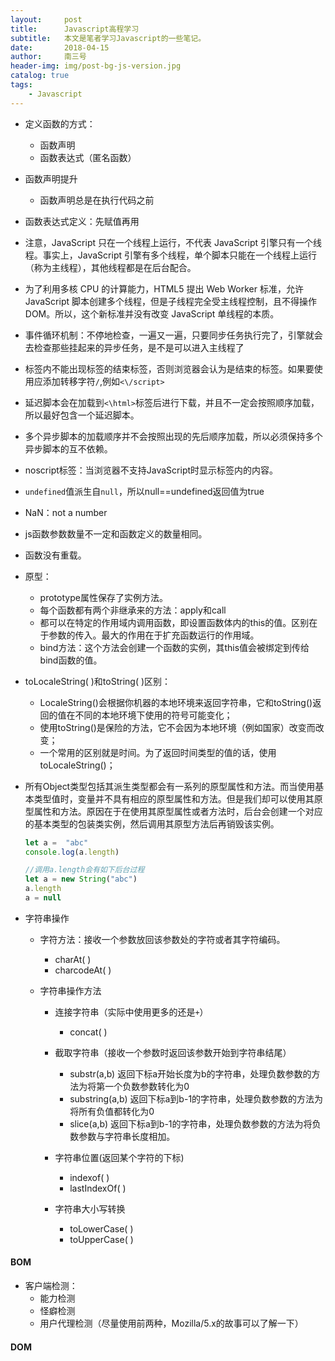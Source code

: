 ```yaml
---
layout:     post
title:      Javascript高程学习
subtitle:   本文是笔者学习Javascript的一些笔记。
date:       2018-04-15
author:     南三号
header-img: img/post-bg-js-version.jpg
catalog: true
tags:
    - Javascript
---
```


- 定义函数的方式：
  - 函数声明
  - 函数表达式（匿名函数）

- 函数声明提升
  - 函数声明总是在执行代码之前

- 函数表达式定义：先赋值再用

- 注意，JavaScript 只在一个线程上运行，不代表 JavaScript 引擎只有一个线程。事实上，JavaScript 引擎有多个线程，单个脚本只能在一个线程上运行（称为主线程），其他线程都是在后台配合。 

- 为了利用多核 CPU 的计算能力，HTML5 提出 Web Worker 标准，允许 JavaScript 脚本创建多个线程，但是子线程完全受主线程控制，且不得操作 DOM。所以，这个新标准并没有改变 JavaScript 单线程的本质。  

- 事件循环机制：不停地检查，一遍又一遍，只要同步任务执行完了，引擎就会去检查那些挂起来的异步任务，是不是可以进入主线程了 

- 标签内不能出现标签的结束标签，否则浏览器会认为是结束的标签。如果要使用应添加转移字符`/`,例如`<\/script>`

- 延迟脚本会在加载到`<\html>`标签后进行下载，并且不一定会按照顺序加载，所以最好包含一个延迟脚本。

- 多个异步脚本的加载顺序并不会按照出现的先后顺序加载，所以必须保持多个异步脚本的互不依赖。

- noscript标签：当浏览器不支持JavaScript时显示标签内的内容。

- `undefined`值派生自`null`，所以null==undefined返回值为true

- NaN：not a number

- js函数参数数量不一定和函数定义的数量相同。

- 函数没有重载。

- 原型：
  - prototype属性保存了实例方法。
  - 每个函数都有两个非继承来的方法：apply和call
  - 都可以在特定的作用域内调用函数，即设置函数体内的this的值。区别在于参数的传入。最大的作用在于扩充函数运行的作用域。
  - bind方法：这个方法会创建一个函数的实例，其this值会被绑定到传给bind函数的值。

- toLocaleString( )和toString( )区别：
  - LocaleString()会根据你机器的本地环境来返回字符串，它和toString()返回的值在不同的本地环境下使用的符号可能变化；
  - 使用toString()是保险的方法，它不会因为本地环境（例如国家）改变而改变；
  - 一个常用的区别就是时间。为了返回时间类型的值的话，使用toLocaleString()；

- 所有Object类型包括其派生类型都会有一系列的原型属性和方法。而当使用基本类型值时，变量并不具有相应的原型属性和方法。但是我们却可以使用其原型属性和方法。原因在于在使用其原型属性或者方法时，后台会创建一个对应的基本类型的包装类实例，然后调用其原型方法后再销毁该实例。

  ```js
  let a =  "abc"
  console.log(a.length)
  
  //调用a.length会有如下后台过程
  let a = new String("abc")
  a.length
  a = null
  ```

- 字符串操作

  - 字符方法：接收一个参数放回该参数处的字符或者其字符编码。

    - charAt( )
    - charcodeAt( )

  - 字符串操作方法

    - 连接字符串（实际中使用更多的还是`+`）
      - concat( ) 

    - 截取字符串（接收一个参数时返回该参数开始到字符串结尾）
      - substr(a,b)    返回下标a开始长度为b的字符串，处理负数参数的方法为将第一个负数参数转化为0
      - substring(a,b)    返回下标a到b-1的字符串，处理负数参数的方法为将所有负值都转化为0
      - slice(a,b)    返回下标a到b-1的字符串，处理负数参数的方法为将负数参数与字符串长度相加。
    - 字符串位置(返回某个字符的下标)
      - indexof( )
      - lastIndexOf( )
    - 字符串大小写转换
      - toLowerCase( )
      - toUpperCase( )

#### BOM

- 客户端检测：
  - 能力检测
  - 怪癖检测
  - 用户代理检测（尽量使用前两种，Mozilla/5.x的故事可以了解一下）

#### DOM





























































































